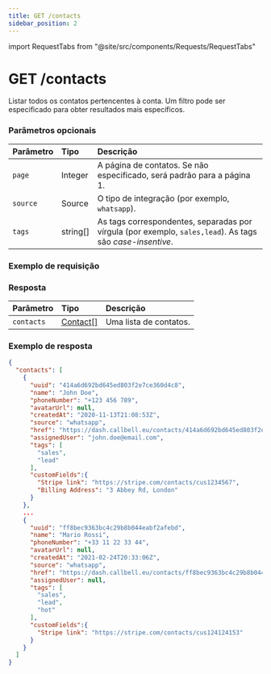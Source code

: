 ```yaml
---
title: GET /contacts
sidebar_position: 2
---
```


import RequestTabs from "@site/src/components/Requests/RequestTabs"

# GET /contacts

Listar todos os contatos pertencentes à conta. Um filtro pode ser especificado para obter resultados mais específicos.

### Parâmetros opcionais

| Parâmetro | Tipo     | Descrição                                                                        |
| :-------- | :------- | :--------------------------------------------------------------------------------- |
| `page`    | Integer  | A página de contatos. Se não especificado, será padrão para a página 1.                  |
| `source`  | Source   | O tipo de integração (por exemplo, `whatsapp`).                                             |
| `tags`    | string[] | As tags correspondentes, separadas por vírgula (por exemplo, `sales,lead`). As tags são _case-insentive_. |

### Exemplo de requisição

<RequestTabs endpoint='contacts_api' request="get_contacts"/>

### Resposta

| Parâmetro  | Tipo                                             | Descrição         |
| :--------- | :----------------------------------------------- | :------------------ |
| `contacts` | [Contact[]](/api/reference/object_types/contact) | Uma lista de contatos. |

### Exemplo de resposta

```json title=response.json
{
  "contacts": [
    {
      "uuid": "414a6d692bd645ed803f2e7ce360d4c8",
      "name": "John Doe",
      "phoneNumber": "+123 456 789",
      "avatarUrl": null,
      "createdAt": "2020-11-13T21:08:53Z",
      "source": "whatsapp",
      "href": "https://dash.callbell.eu/contacts/414a6d692bd645ed803f2e7ce360d4c8",
      "assignedUser": "john.doe@email.com",
      "tags": [
        "sales",
        "lead"
      ],
      "customFields":{
        "Stripe link": "https://stripe.com/contacts/cus1234567",
        "Billing Address": "3 Abbey Rd, London"
      }
    },
    ...
    {
      "uuid": "ff8bec9363bc4c29b8b044eabf2afebd",
      "name": "Mario Rossi",
      "phoneNumber": "+33 11 22 33 44",
      "avatarUrl": null,
      "createdAt": "2021-02-24T20:33:06Z",
      "source": "whatsapp",
      "href": "https://dash.callbell.eu/contacts/ff8bec9363bc4c29b8b044eabf2afebd",
      "assignedUser": null,
      "tags": [
        "sales",
        "lead",
        "hot"
      ],
      "customFields":{
        "Stripe link": "https://stripe.com/contacts/cus124124153"
      }
    }
  ]
}
```